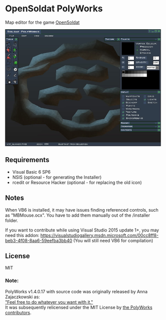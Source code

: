OpenSoldat PolyWorks
================

Map editor for the game [OpenSoldat](https://github.com/opensoldat/opensoldat)

![Screenshot of the Polyworks GUI](/docs/img/screenshot.jpg?raw=true "OpenSoldat Polyworks")

Requirements
------------
* Visual Basic 6 SP6
* NSIS (optional - for generating the Installer)
* rcedit or Resource Hacker (optional - for replacing the old icon)

Notes
-----
When VB6 is installed, it may have issues finding referenced controls, such as "MBMouse.ocx".
You have to add them manually out of the /installer folder.

If you want to contribute while using Visual Studio 2015 update 1+, you may need this addon:
https://visualstudiogallery.msdn.microsoft.com/00cc8ff8-beb3-4f08-8aa6-59eefba3bb40
(You will still need VB6 for compilation)

License
-------
MIT

### Note:
PolyWorks v1.4.0.17 with source code was originally released by Anna Zajaczkowski as:  
["Feel free to do whatever you want with it."](https://web.archive.org/web/20191012125637/https://forums.soldat.pl/index.php?topic=174.msg214342)  
It was subsequently relicensed under the MIT License by [the PolyWorks contributors](https://web.archive.org/web/20220710122849/https://github.com/opensoldat/polyworks/issues/8).  
